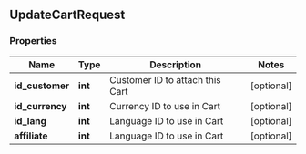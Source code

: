 ## UpdateCartRequest

### Properties
Name | Type | Description | Notes
------------ | ------------- | ------------- | -------------
**id_customer** | **int** | Customer ID to attach this Cart | [optional] 
**id_currency** | **int** | Currency ID to use in Cart | [optional] 
**id_lang** | **int** | Language ID to use in Cart | [optional] 
**affiliate** | **int** | Language ID to use in Cart | [optional] 


